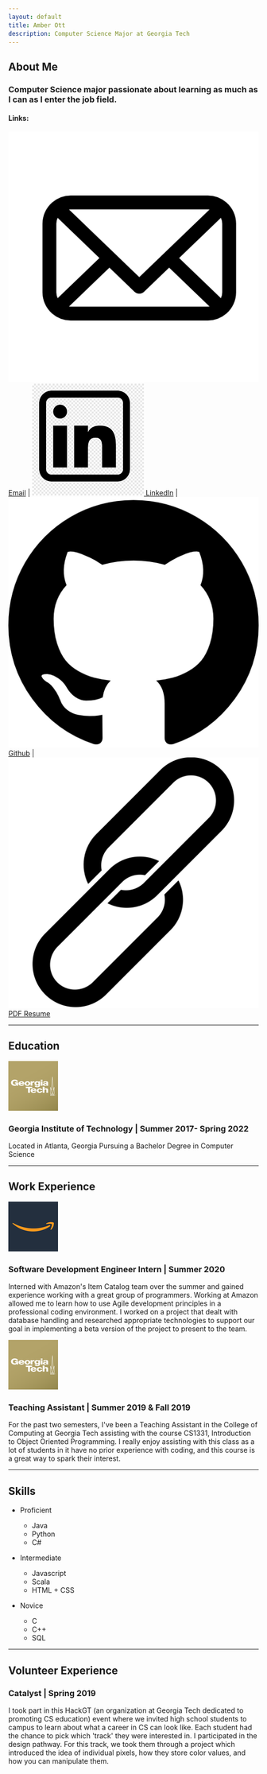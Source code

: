 ```yaml
---
layout: default
title: Amber Ott
description: Computer Science Major at Georgia Tech
---
```


## About Me

### Computer Science major passionate about learning as much as I can as I enter the job field.
#### Links:
[![Email](/Email.png) Email](mailto:aott8@gatech.edu?Subject=Personal%20Website) | [![LinkedIn](/LinkedIn.png) LinkedIn](https://www.linkedin.com/in/amber-ott/) | [![Github](/Github.png) Github](https://github.com/aro126) | [![PDF Resume](/Link.png) PDF Resume](/Resume.pdf)

---

## Education

![Georgia Tech Logo](/GTLogo.png)
### Georgia Institute of Technology | Summer 2017- Spring 2022
Located in Atlanta, Georgia
Pursuing a Bachelor Degree in Computer Science

---

## Work Experience

![Amazon Logo](/AmazonLogo.png)
### Software Development Engineer Intern | Summer 2020
Interned with Amazon's Item Catalog team over the summer and gained experience working with a great group of programmers. Working at Amazon allowed me to learn how to use Agile development principles in a professional coding environment. I worked on a project that dealt with database handling and researched appropriate technologies to support our goal in implementing a beta version of the project to present to the team.

![Georgia Tech Logo](/GTLogo.png)
### Teaching Assistant | Summer 2019 & Fall 2019
For the past two semesters, I've been a Teaching Assistant in the College of
Computing at Georgia Tech assisting with the course CS1331, Introduction to
Object Oriented Programming. I really enjoy assisting with this class as a lot of
students in it have no prior experience with coding, and this course is a great way
to spark their interest.

---

## Skills

- Proficient
    - Java
    - Python
    - C#

- Intermediate
    - Javascript
    - Scala
    - HTML + CSS

- Novice
    - C
    - C++
    - SQL

---

## Volunteer Experience

### Catalyst | Spring 2019
I took part in this HackGT (an organization at Georgia Tech dedicated to promoting CS education) event where we invited high school students to campus to learn about what a career in CS can look like. Each student had the chance to pick which 'track' they were interested in. I participated in the design pathway. For this track, we took them through a project which introduced the idea of individual pixels, how they store color values, and how you can manipulate them.